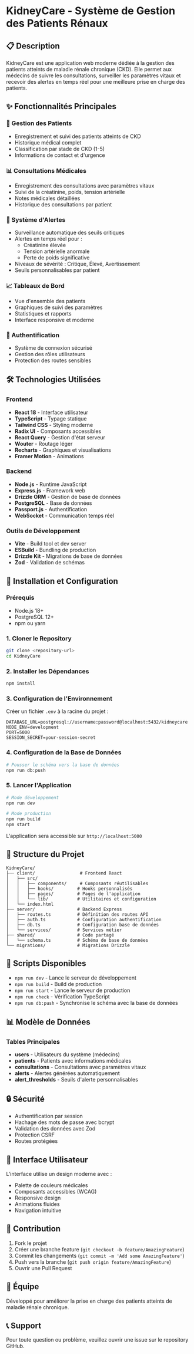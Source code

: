 # KidneyCare - Système de Gestion des Patients Rénaux

## 📋 Description

KidneyCare est une application web moderne dédiée à la gestion des patients atteints de maladie rénale chronique (CKD). Elle permet aux médecins de suivre les consultations, surveiller les paramètres vitaux et recevoir des alertes en temps réel pour une meilleure prise en charge des patients.

## ✨ Fonctionnalités Principales

### 🏥 Gestion des Patients
- Enregistrement et suivi des patients atteints de CKD
- Historique médical complet
- Classification par stade de CKD (1-5)
- Informations de contact et d'urgence

### 📊 Consultations Médicales
- Enregistrement des consultations avec paramètres vitaux
- Suivi de la créatinine, poids, tension artérielle
- Notes médicales détaillées
- Historique des consultations par patient

### 🚨 Système d'Alertes
- Surveillance automatique des seuils critiques
- Alertes en temps réel pour :
  - Créatinine élevée
  - Tension artérielle anormale
  - Perte de poids significative
- Niveaux de sévérité : Critique, Élevé, Avertissement
- Seuils personnalisables par patient

### 📈 Tableaux de Bord
- Vue d'ensemble des patients
- Graphiques de suivi des paramètres
- Statistiques et rapports
- Interface responsive et moderne

### 🔐 Authentification
- Système de connexion sécurisé
- Gestion des rôles utilisateurs
- Protection des routes sensibles

## 🛠️ Technologies Utilisées

### Frontend
- **React 18** - Interface utilisateur
- **TypeScript** - Typage statique
- **Tailwind CSS** - Styling moderne
- **Radix UI** - Composants accessibles
- **React Query** - Gestion d'état serveur
- **Wouter** - Routage léger
- **Recharts** - Graphiques et visualisations
- **Framer Motion** - Animations

### Backend
- **Node.js** - Runtime JavaScript
- **Express.js** - Framework web
- **Drizzle ORM** - Gestion de base de données
- **PostgreSQL** - Base de données
- **Passport.js** - Authentification
- **WebSocket** - Communication temps réel

### Outils de Développement
- **Vite** - Build tool et dev server
- **ESBuild** - Bundling de production
- **Drizzle Kit** - Migrations de base de données
- **Zod** - Validation de schémas

## 🚀 Installation et Configuration

### Prérequis
- Node.js 18+ 
- PostgreSQL 12+
- npm ou yarn

### 1. Cloner le Repository
```bash
git clone <repository-url>
cd KidneyCare
```

### 2. Installer les Dépendances
```bash
npm install
```

### 3. Configuration de l'Environnement
Créer un fichier `.env` à la racine du projet :
```env
DATABASE_URL=postgresql://username:password@localhost:5432/kidneycare
NODE_ENV=development
PORT=5000
SESSION_SECRET=your-session-secret
```

### 4. Configuration de la Base de Données
```bash
# Pousser le schéma vers la base de données
npm run db:push
```

### 5. Lancer l'Application
```bash
# Mode développement
npm run dev

# Mode production
npm run build
npm start
```

L'application sera accessible sur `http://localhost:5000`

## 📁 Structure du Projet

```
KidneyCare/
├── client/                 # Frontend React
│   ├── src/
│   │   ├── components/     # Composants réutilisables
│   │   ├── hooks/         # Hooks personnalisés
│   │   ├── pages/         # Pages de l'application
│   │   └── lib/           # Utilitaires et configuration
│   └── index.html
├── server/                # Backend Express
│   ├── routes.ts          # Définition des routes API
│   ├── auth.ts            # Configuration authentification
│   ├── db.ts              # Configuration base de données
│   └── services/          # Services métier
├── shared/                # Code partagé
│   └── schema.ts          # Schéma de base de données
└── migrations/            # Migrations Drizzle
```

## 🔧 Scripts Disponibles

- `npm run dev` - Lance le serveur de développement
- `npm run build` - Build de production
- `npm run start` - Lance le serveur de production
- `npm run check` - Vérification TypeScript
- `npm run db:push` - Synchronise le schéma avec la base de données

## 📊 Modèle de Données

### Tables Principales
- **users** - Utilisateurs du système (médecins)
- **patients** - Patients avec informations médicales
- **consultations** - Consultations avec paramètres vitaux
- **alerts** - Alertes générées automatiquement
- **alert_thresholds** - Seuils d'alerte personnalisables

## 🔒 Sécurité

- Authentification par session
- Hachage des mots de passe avec bcrypt
- Validation des données avec Zod
- Protection CSRF
- Routes protégées

## 📱 Interface Utilisateur

L'interface utilise un design moderne avec :
- Palette de couleurs médicales
- Composants accessibles (WCAG)
- Responsive design
- Animations fluides
- Navigation intuitive

## 🤝 Contribution

1. Fork le projet
2. Créer une branche feature (`git checkout -b feature/AmazingFeature`)
3. Commit les changements (`git commit -m 'Add some AmazingFeature'`)
4. Push vers la branche (`git push origin feature/AmazingFeature`)
5. Ouvrir une Pull Request


## 👥 Équipe

Développé pour améliorer la prise en charge des patients atteints de maladie rénale chronique.

## 📞 Support

Pour toute question ou problème, veuillez ouvrir une issue sur le repository GitHub. 
